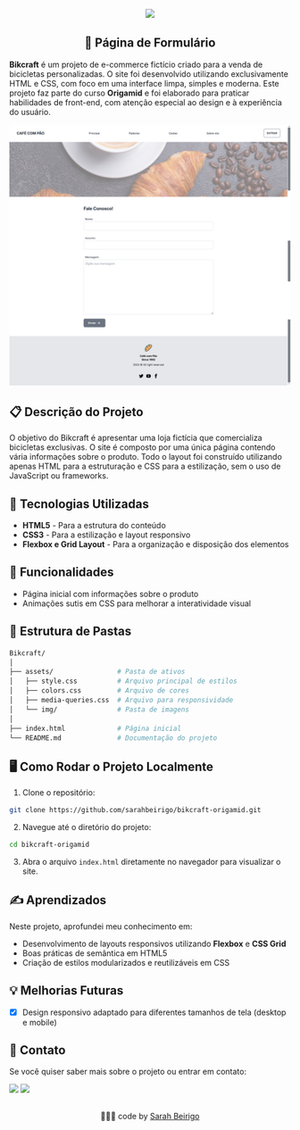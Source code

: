 <p align="center"><img src="http://img.shields.io/static/v1?label=STATUS&message=EM%20DESENVOLVIMENTO&color=GREEN&style=for-the-badge"/></p>


<h2 align="center"> 📝 Página de Formulário</h2>

**Bikcraft** é um projeto de e-commerce fictício criado para a venda de bicicletas personalizadas. O site foi desenvolvido utilizando exclusivamente HTML e CSS, com foco em uma interface limpa, simples e moderna. Este projeto faz parte do curso **Origamid** e foi elaborado para praticar habilidades de front-end, com atenção especial ao design e à experiência do usuário.

![Página Preview](./assets/img/preview.png)



## 📋 Descrição do Projeto

O objetivo do Bikcraft é apresentar uma loja fictícia que comercializa bicicletas exclusivas. O site é composto por uma única página contendo vária informações sobre o produto. Todo o layout foi construído utilizando apenas HTML para a estruturação e CSS para a estilização, sem o uso de JavaScript ou frameworks.

## 🔧 Tecnologias Utilizadas

- **HTML5** - Para a estrutura do conteúdo
- **CSS3** - Para a estilização e layout responsivo
- **Flexbox e Grid Layout** - Para a organização e disposição dos elementos

## 🚀 Funcionalidades

- Página inicial com informações sobre o produto
- Animações sutis em CSS para melhorar a interatividade visual

## 📂 Estrutura de Pastas

```bash
Bikcraft/
│
├── assets/                # Pasta de ativos
│   ├── style.css          # Arquivo principal de estilos
│   ├── colors.css         # Arquivo de cores
│   ├── media-queries.css  # Arquivo para responsividade
│   └── img/               # Pasta de imagens
│
├── index.html             # Página inicial
└── README.md              # Documentação do projeto
```

## 🖥️ Como Rodar o Projeto Localmente

1. Clone o repositório:

```bash
git clone https://github.com/sarahbeirigo/bikcraft-origamid.git
```

2. Navegue até o diretório do projeto:

```bash
cd bikcraft-origamid
```

3. Abra o arquivo `index.html` diretamente no navegador para visualizar o site.

## ✍️ Aprendizados

Neste projeto, aprofundei meu conhecimento em:

- Desenvolvimento de layouts responsivos utilizando **Flexbox** e **CSS Grid**
- Boas práticas de semântica em HTML5
- Criação de estilos modularizados e reutilizáveis em CSS

## 💡 Melhorias Futuras

- [x] Design responsivo adaptado para diferentes tamanhos de tela (desktop e mobile)

## 📝 Contato

Se você quiser saber mais sobre o projeto ou entrar em contato:

 <a href = "mailto:sarahcbeirigo@gmail.com"><img src="https://img.shields.io/badge/Gmail-D14836?style=for-the-badge&logo=gmail&logoColor=white" target="_blank"></a>
  <a href="https://www.linkedin.com/in/sarah-beirigo/" target="_blank"><img src="https://img.shields.io/badge/-LinkedIn-%230077B5?style=for-the-badge&logo=linkedin&logoColor=white" target="_blank"></a> 

##
<p align="center">👩🏼‍💻 code by <a href="https://github.com/sarahbeirigo">Sarah Beirigo</a></p>
